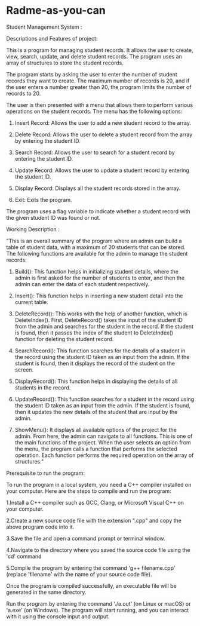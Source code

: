 # Radme-as-you-can
Student Management System :

Descriptions and Features of project:



This is a program for managing student records. It allows the user to create, view, search, update, and delete student records. The program uses an array of structures to store the student records.

The program starts by asking the user to enter the number of student records they want to create. The maximum number of records is 20, and if the user enters a number greater than 20, the program limits the number of records to 20.


The user is then presented with a menu that allows them to perform various operations on the student records. The menu has the following options:




1.    Insert Record: Allows the user to add a new student record to the array.


2.   Delete Record: Allows the user to delete a student record from the array by entering the student ID.


3.   Search Record: Allows the user to search for a student record by entering the student ID.


4.  Update Record: Allows the user to update a student record by entering the student ID.


5.  Display Record: Displays all the student records stored in the array.


6.  Exit: Exits the program.

The program uses a flag variable to indicate whether a student record with the given student ID was found or not.




Working Description :




"This is an overall summary of the program where an admin can build a table of student data, with a maximum of 20 students that can be stored. The following functions are available for the admin to manage the student records:


1. Build(): This function helps in initializing student details, where the admin is first asked for the number of students to enter, and then the admin can enter the data of each student respectively.

2.  Insert(): This function helps in inserting a new student detail into the current table.

3. DeleteRecord(): This works with the help of another function, which is DeleteIndex(). First, DeleteRecord() takes the input of the student ID from the admin and searches for the student in the record. If the student is found, then it passes the index of the student to DeleteIndex() function for deleting the student record.



4. SearchRecord(): This function searches for the details of a student in the record using the student ID taken as an input from the admin. If the student is found, then it displays the record of the student on the screen.



5. DisplayRecord(): This function helps in displaying the details of all students in the record.



6. UpdateRecord(): This function searches for a student in the record using the student ID taken as an input from the admin. If the student is found, then it updates the new details of the student that are input by the admin.



7. ShowMenu(): It displays all available options of the project for the admin. From here, the admin can navigate to all functions. This is one of the main functions of the project. When the user selects an option from the menu, the program calls a function that performs the selected operation. Each function performs the required operation on the array of structures."



Prerequisite to run the program:



To run the program in a local system, you need a C++ compiler installed on your computer. Here are the steps to compile and run the program:

1.Install a C++ compiler such as GCC, Clang, or Microsoft Visual C++ on your computer.


2.Create a new source code file with the extension ".cpp" and copy the above program code into it.


3.Save the file and open a command prompt or terminal window.


4.Navigate to the directory where you saved the source code file using the 'cd' command


5.Compile the program by entering the command 'g++ filename.cpp' (replace 'filename' with the name of your source code file).



Once the program is compiled successfully, an executable file will be generated in the same directory.


Run the program by entering the command './a.out' (on Linux or macOS) or 'a.exe' (on Windows). The program will start running, and you can interact with it using the console input and output.












